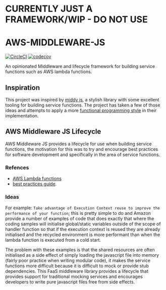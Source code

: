 # CURRENTLY JUST A FRAMEWORK/WIP - DO NOT USE

# AWS-MIDDLEWARE-JS

[![CircleCI](https://circleci.com/gh/ChocPanda/aws-middleware-js.svg?style=svg)](https://circleci.com/gh/ChocPanda/aws-middleware-js) [![codecov](https://codecov.io/gh/ChocPanda/aws-middleware-js/branch/master/graph/badge.svg)](https://codecov.io/gh/ChocPanda/aws-middleware-js)

An opinionated Middleware and lifecycle framework for building service functions such as AWS lambda functions. 

## Inspiration

This project was inspired by [middy js](https://github.com/middyjs/middy), a stylish library with some excellent tooling for building service functions. The project has taken a few of those ideas and attempts to apply a more [functional programming style](https://codeburst.io/functional-programming-in-javascript-e57e7e28c0e5) in their implementation.

## AWS Middleware JS Lifecycle

AWS Middleware JS provides a lifecycle for use when building service functions, the motivation for this was to try and encourage best practices for software development and specifically in the area of service functions. 

### Refences
 - [AWS Lambda functions](https://aws.amazon.com/lambda/)
 - [best practices guide](https://docs.aws.amazon.com/lambda/latest/dg/best-practices.html#function-code).

### Ideas

For example: `Take advantage of Execution Context reuse to improve the performance of your function`; this is pretty simple to do and Amazon provide a number of examples of code that does exactly that where the coding samples will initialise global/static variables outside of the scope of handler function so that if the execution context is reused they are already initialised and the recycled environment is more performant than when the lambda function is executed from a cold start.

The problem with these examples is that the shared resources are often initialised as a side effect of simply loading the javascript file into memory (fairly poor practice when writing modular code), it makes the service functions more difficult because it is difficult to mock or provide stub dependencies. This FaaS middleware library provides a lifecycle that provides support for traditional mocking services and encourages developers to write pure javascript files free from side effects.
